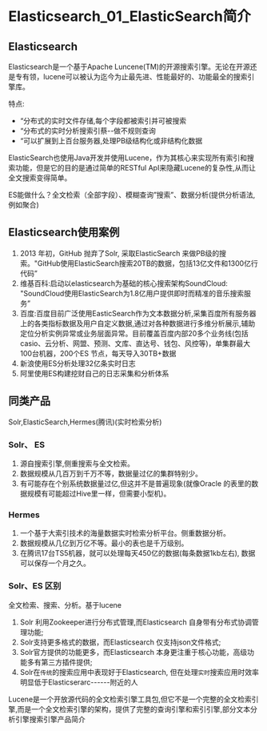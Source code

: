 # Elasticsearch_01_ElasticSearch简介

## Elasticsearch

Elasticsearch是一个基于Apache Luncene(TM)的开源搜索引擎。无论在开源还是专有领，lucene可以被认为迄今为止最先进、性能最好的、功能最全的搜索引擎库。

特点:
+   “分布式的实时文件存储,每个字段都被索引并可被搜索
+   “分布式的实时分析搜索引蔡--做不规则查询
+   “可以扩展到上百台服务器,处理PB级结构化或非结构化数据

ElasticSearch也使用Java开发并使用Lucene，作为其核心来实现所有索引和搜索功能，但是它的目的是通过简单的RESTful ApI来隐藏Lucene的复杂性,从而让全文搜索变得简单。

ES能做什么？全文检索（全部字段）、模糊查询”搜索”、数据分析(提供分析语法,例如聚合)

## Elasticsearch使用案例

1.  2013 年初，GitHub 抛弃了Solr, 采取ElasticSearch 来做PB级的搜索。"GitHub使用ElasticSearch搜索20TB的数据，包括13亿文件和1300亿行代码”
2.  维基百科:启动以elasticsearch为基础的核心搜索架构SoundCloud: "SoundCloud使用ElasticSearch为1.8亿用户提供即时而精准的音乐搜索服务”
3.  百度:百度目前广泛使用EasticSearch作为文本数据分析,采集百度所有服务器上的各类指标数据及用户自定义数据,通过对各种数据进行多维分析展示,辅助定位分析实例异常或业务层面异常。目前覆盖百度内部20多个业务线(包括casio、云分析、网盟、预测、文库、直达号、钱包、风控等)，单集群最大100台机器，200个ES 节点，每天导入30TB+数据
4.  新浪使用ES分析处理32亿条实时日志
5.  阿里使用ES构建挖财自己的日志采集和分析体系

## 同类产品

Solr,ElasticSearch,Hermes(腾讯)(实时检索分析)

### Solr、 ES

1.  源自搜索引擎,侧重搜索与全文检索。
2.  数据规模从几百万到千万不等，数据量过亿的集群特别少。
3.  有可能存在个别系统数据量过亿,但这并不是普遍现象(就像Oracle 的表里的数据规模有可能超过Hive里一样，但需要小型机)。

### Hermes

1.  一个基于大索引技术的海量数据实时检索分析平台。侧重数据分析。
2.  数据规模从几亿到万亿不等。最小的表也是千万级别。
3.  在腾讯17台TS5机器，就可以处理每天450亿的数据(每条数据1kb左右), 数据可以保存一个月之久。

### Solr、ES 区别

全文检索、搜索、分析。基于lucene

1. Solr 利用Zookeeper进行分布式管理,而Elasticsearch 自身带有分布式协调管理功能;
2. Solr支持更多格式的数据，而Elasticsearch 仅支持json文件格式;
3. Solr官方提供的功能更多，而Elasticsearch 本身更注重于核心功能，高级功能多有第三方插件提供;
4. Solr在`传统`的搜索应用中表现好于Elasticsearch, 但在处理`实时`搜索应用时效率明显低于Elasticserarc------附近的人


Lucene是一个开放源代码的全文检索引擎工具包,但它不是一个完整的全文检索引擎,而是一个全文检索引擎的架构，提供了完整的查询引擎和索引引擎,部分文本分析引擎搜索引擎产品简介
